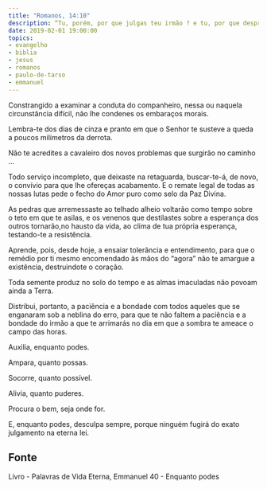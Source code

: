 ```yaml
---
title: "Romanos, 14:10"
description: “Tu, porém, por que julgas teu irmão ? e tu, por que desprezas o teu ?  pois todos compareceremos perante o Tribunal de Cristo”.  Paulo
date: 2019-02-01 19:00:00
topics: 
- evangelho
- biblia
- jesus
- romanos
- paulo-de-tarso
- emmanuel
---
```


Constrangido a examinar a conduta do companheiro, nessa ou naquela
circunstância difícil, não lhe condenes os embaraços morais.

Lembra-te dos dias de cinza e pranto em que o Senhor te susteve a queda a poucos
milímetros da derrota.

Não te acredites a cavaleiro dos novos problemas que surgirão no caminho ...

Todo serviço incompleto, que deixaste na retaguarda, buscar-te-á, de novo, o
convívio para que lhe ofereças acabamento. E o remate legal de todas as nossas lutas
pede o fecho do Amor puro como selo da Paz Divina.

As pedras que arremessaste ao telhado alheio voltarão como tempo sobre o teto em
que te asilas, e os venenos que destilastes sobre a esperança dos outros tornarão,no
hausto da vida, ao clima de tua própria esperança, testando-te a resistência.

Aprende, pois, desde hoje, a ensaiar tolerância e entendimento, para que o remédio
por ti mesmo encomendado às mãos do “agora” não te amargue a existência, destruindote o coração.

Toda semente produz no solo do tempo e as almas imaculadas não povoam ainda a
Terra.

Distribui, portanto, a paciência e a bondade com todos aqueles que se enganaram
sob a neblina do erro, para que te não faltem a paciência e a bondade do irmão a que te
arrimarás no dia em que a sombra te ameace o campo das horas.

Auxilia, enquanto podes.

Ampara, quanto possas.

Socorre, quanto possível.

Alivia, quanto puderes.

Procura o bem, seja onde for.

E, enquanto podes, desculpa sempre, porque ninguém fugirá do exato julgamento
na eterna lei.



## Fonte
Livro - Palavras de Vida Eterna, Emmanuel
40 - Enquanto podes
